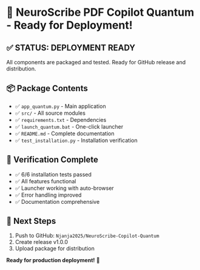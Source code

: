 # 🚀 NeuroScribe PDF Copilot Quantum - Ready for Deployment!

## ✅ STATUS: DEPLOYMENT READY

All components are packaged and tested. Ready for GitHub release and distribution.

## 📦 Package Contents
- ✅ `app_quantum.py` - Main application
- ✅ `src/` - All source modules
- ✅ `requirements.txt` - Dependencies
- ✅ `launch_quantum.bat` - One-click launcher
- ✅ `README.md` - Complete documentation
- ✅ `test_installation.py` - Installation verification

## 🧪 Verification Complete
- ✅ 6/6 installation tests passed
- ✅ All features functional
- ✅ Launcher working with auto-browser
- ✅ Error handling improved
- ✅ Documentation comprehensive

## 🚀 Next Steps
1. Push to GitHub: `Njanja2025/NeuroScribe-Copilot-Quantum`
2. Create release v1.0.0
3. Upload package for distribution

**Ready for production deployment!** 🎉 